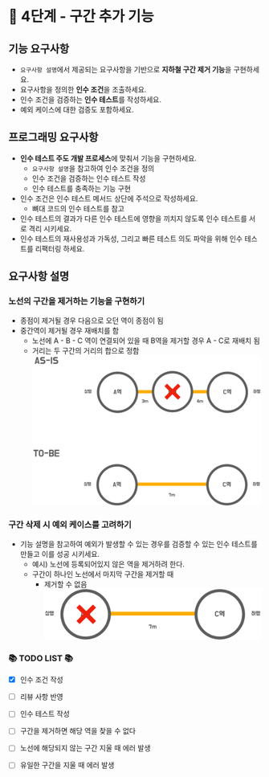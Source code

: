 # 🚀 4단계 - 구간 추가 기능

## 기능 요구사항
- `요구사항 설명`에서 제공되는 요구사항을 기반으로 **지하철 구간 제거 기능**을 구현하세요.
- 요구사항을 정의한 **인수 조건**을 조출하세요.
- 인수 조건을 검증하는 **인수 테스트**를 작성하세요.
- 예외 케이스에 대한 검증도 포함하세요.

## 프로그래밍 요구사항
- **인수 테스트 주도 개발 프로세스**에 맞춰서 기능을 구현하세요.
  - `요구사항 설명`을 참고하여 인수 조건을 정의
  - 인수 조건을 검증하는 인수 테스트 작성
  - 인수 테스트를 충족하는 기능 구현
- 인수 조건은 인수 테스트 메서드 상단에 주석으로 작성하세요.
  - 뼈대 코드의 인수 테스트를 참고
- 인수 테스트의 결과가 다른 인수 테스트에 영향을 끼치지 않도록 인수 테스트를 서로 격리 시키세요.
- 인수 테스트의 재사용성과 가독성, 그리고 빠른 테스트 의도 파악을 위해 인수 테스트를 리팩터링 하세요.

## 요구사항 설명
### 노선의 구간을 제거하는 기능을 구현하기
- 종점이 제거될 경우 다음으로 오던 역이 종점이 됨
- 중간역이 제거될 경우 재배치를 함
  - 노선에 A - B - C 역이 연결되어 있을 때 B역을 제거할 경우 A - C로 재배치 됨
  - 거리는 두 구간의 거리의 합으로 정함
![step4_image1](image/step4_image1.png)

### 구간 삭제 시 예외 케이스를 고려하기
- 기능 설명을 참고하여 예외가 발생할 수 있는 경우를 검증할 수 있는 인수 테스트를 만들고 이를 성공 시키세요.
  - 예시) 노선에 등록되어있지 않은 역을 제거하려 한다.
  - 구간이 하나인 노선에서 마지막 구간을 제거할 때
    - 제거할 수 없음
![step4_image2](image/step4_image2.png)

### 📚 TODO LIST 📚
- [x] 인수 조건 작성
- [ ] 리뷰 사항 반영
- [ ] 인수 테스트 작성
- [ ] 구간을 제거하면 해당 역을 찾을 수 없다
- [ ] 노선에 해당되지 않는 구간 지울 때 에러 발생
- [ ] 유일한 구간을 지울 때 에러 발생


